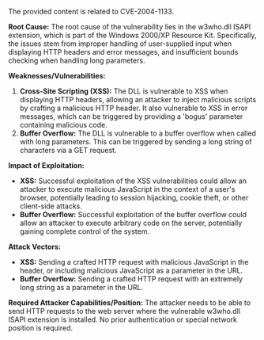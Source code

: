 The provided content is related to CVE-2004-1133.

**Root Cause:**
The root cause of the vulnerability lies in the w3who.dll ISAPI extension, which is part of the Windows 2000/XP Resource Kit. Specifically, the issues stem from improper handling of user-supplied input when displaying HTTP headers and error messages, and insufficient bounds checking when handling long parameters.

**Weaknesses/Vulnerabilities:**
1.  **Cross-Site Scripting (XSS):** The DLL is vulnerable to XSS when displaying HTTP headers, allowing an attacker to inject malicious scripts by crafting a malicious HTTP header. It also vulnerable to XSS in error messages, which can be triggered by providing a 'bogus' parameter containing malicious code.
2.  **Buffer Overflow:** The DLL is vulnerable to a buffer overflow when called with long parameters. This can be triggered by sending a long string of characters via a GET request.

**Impact of Exploitation:**
*   **XSS:** Successful exploitation of the XSS vulnerabilities could allow an attacker to execute malicious JavaScript in the context of a user's browser, potentially leading to session hijacking, cookie theft, or other client-side attacks.
*   **Buffer Overflow:** Successful exploitation of the buffer overflow could allow an attacker to execute arbitrary code on the server, potentially gaining complete control of the system.

**Attack Vectors:**
*   **XSS:** Sending a crafted HTTP request with malicious JavaScript in the header, or including malicious JavaScript as a parameter in the URL.
*   **Buffer Overflow:** Sending a crafted HTTP request with an extremely long string as a parameter in the URL.

**Required Attacker Capabilities/Position:**
The attacker needs to be able to send HTTP requests to the web server where the vulnerable w3who.dll ISAPI extension is installed. No prior authentication or special network position is required.